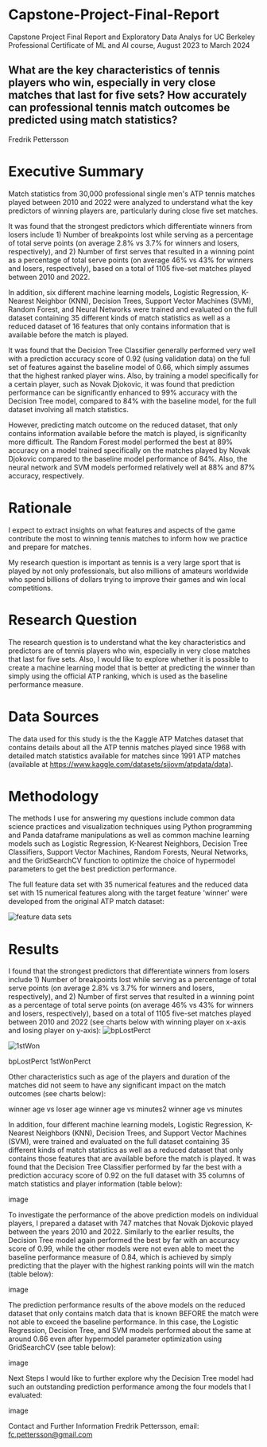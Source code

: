 # Capstone-Project-Final-Report
Capstone Project Final Report and Exploratory Data Analys for UC Berkeley Professional Certificate of ML and AI course, August 2023 to March 2024

## What are the key characteristics of tennis players who win, especially in very close matches that last for five sets? How accurately can professional tennis match outcomes be predicted using match statistics?
Fredrik Pettersson

# Executive Summary
Match statistics from 30,000 professional single men's ATP tennis matches played between 2010 and 2022 were analyzed to understand what the key predictors of winning players are, particularly during close five set matches.

It was found that the strongest predictors which differentiate winners from losers include 1) Number of breakpoints lost while serving as a percentage of total serve points (on average 2.8% vs 3.7% for winners and losers, respectively), and 2) Number of first serves that resulted in a winning point as a percentage of total serve points (on average 46% vs 43% for winners and losers, respectively), based on a total of 1105 five-set matches played between 2010 and 2022.

In addition, six different machine learning models, Logistic Regression, K-Nearest Neighbor (KNN), Decision Trees, Support Vector Machines (SVM), Random Forest, and Neural Networks were trained and evaluated on the full dataset containing 35 different kinds of match statistics as well as a reduced dataset of 16 features that only contains information that is available before the match is played.

It was found that the Decision Tree Classifier generally performed very well with a prediction accuracy score of 0.92 (using validation data) on the full set of features against the baseline model of 0.66, which simply assumes that the highest ranked player wins. Also, by training a model specifically for a certain player, such as Novak Djokovic, it was found that prediction performance can be significantly enhanced to 99% accuracy with the Decision Tree model, compared to 84% with the baseline model, for the full dataset involving all match statistics. 

However, predicting match outcome on the reduced dataset, that only contains information available before the match is played, is significanlty more difficult. The Random Forest model performed the best at 89% accuracy on a model trained specifically on the matches played by Novak Djokovic compared to the baseline model performance of 84%. Also, the neural network and SVM models performed relatively well at 88% and 87% accuracy, respectively. 

# Rationale
I expect to extract insights on what features and aspects of the game contribute the most to winning tennis matches to inform how we practice and prepare for matches.

My research question is important as tennis is a very large sport that is played by not only professionals, but also millions of amateurs worldwide who spend billions of dollars trying to improve their games and win local competitions.

# Research Question
The research question is to understand what the key characteristics and predictors are of tennis players who win, especially in very close matches that last for five sets. Also, I would like to explore whether it is possible to create a machine learning model that is better at predicting the winner than simply using the official ATP ranking, which is used as the baseline performance measure.

# Data Sources
The data used for this study is the the Kaggle ATP Matches dataset that contains details about all the ATP tennis matches played since 1968 with detailed match statistics available for matches since 1991 ATP matches (available at https://www.kaggle.com/datasets/sijovm/atpdata/data).

# Methodology
The methods I use for answering my questions include common data science practices and visualization techniques using Python programming and Panda dataframe manipulations as well as common machine learning models such as Logistic Regression, K-Nearest Neighbors, Decision Tree Classifiers, Support Vector Machines, Random Forests, Neural Networks, and the GridSearchCV function to optimize the choice of hypermodel parameters to get the best prediction performance.

The full feature data set with 35 numerical features and the reduced data set with 15 numerical features along with the target feature 'winner' were developed from the original ATP match dataset:



![feature data sets](https://github.com/fredrik-pettersson/Capstone-Project-Final-Report/assets/146313002/acdf410c-4daf-41a8-8c18-5d74451d161d)



# Results
I found that the strongest predictors that differentiate winners from losers include 1) Number of breakpoints lost while serving as a percentage of total serve points (on average 2.8% vs 3.7% for winners and losers, respectively), and 2) Number of first serves that resulted in a winning point as a percentage of total serve points (on average 46% vs 43% for winners and losers, respectively), based on a total of 1105 five-set matches played between 2010 and 2022 (see charts below with winning player on x-axis and losing player on y-axis): 
![bpLostPerct](https://github.com/fredrik-pettersson/Capstone-Project-Final-Report/assets/146313002/d413ee9b-c65a-4b39-ae2a-f9ef6300d003)

![1stWon](https://github.com/fredrik-pettersson/Capstone-Project-Final-Report/assets/146313002/ae944076-3c2b-4947-b996-3cd88882f123)


bpLostPerct 1stWonPerct

Other characteristics such as age of the players and duration of the matches did not seem to have any significant impact on the match outcomes (see charts below):

winner age vs loser age winner age vs minutes2 winner age vs minutes

In addition, four different machine learning models, Logistic Regression, K-Nearest Neighbors (KNN), Decision Trees, and Support Vector Machines (SVM), were trained and evaluated on the full dataset containing 35 different kinds of match statistics as well as a reduced dataset that only contains those features that are available before the match is played. It was found that the Decision Tree Classifier performed by far the best with a prediction accuracy score of 0.92 on the full dataset with 35 columns of match statistics and player information (table below):

image

To investigate the performance of the above prediction models on individual players, I prepared a dataset with 747 matches that Novak Djokovic played between the years 2010 and 2022. Similarly to the earlier results, the Decision Tree model again performed the best by far with an accuracy score of 0.99, while the other models were not even able to meet the baseline performance measure of 0.84, which is achieved by simply predicting that the player with the highest ranking points will win the match (table below):

image

The prediction performance results of the above models on the reduced dataset that only contains match data that is known BEFORE the match were not able to exceed the baseline performance. In this case, the Logistic Regression, Decision Tree, and SVM models performed about the same at around 0.66 even after hypermodel parameter optimization using GridSearchCV (see table below):

image

Next Steps
I would like to further explore why the Decision Tree model had such an outstanding prediction performance among the four models that I evaluated:

image

Contact and Further Information
Fredrik Pettersson, email: fc.pettersson@gmail.com
